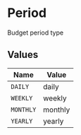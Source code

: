 # Period

Budget period type


## Values

| Name      | Value     |
| --------- | --------- |
| `DAILY`   | daily     |
| `WEEKLY`  | weekly    |
| `MONTHLY` | monthly   |
| `YEARLY`  | yearly    |